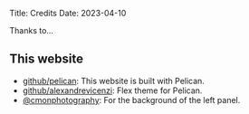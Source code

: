 Title: Credits
Date: 2023-04-10

Thanks to...

## This website
* [github/pelican](https://github.com/getpelican/pelican): This website is built with Pelican.
* [github/alexandrevicenzi](https://github.com/alexandrevicenzi/Flex): Flex theme for Pelican.
* [@cmonphotography](https://www.pexels.com/@cmonphotography): For the background of the left panel.
